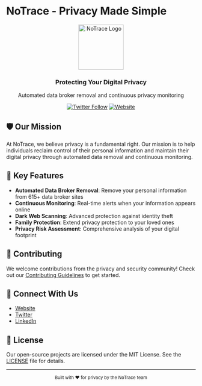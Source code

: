 # NoTrace - Privacy Made Simple

<div align="center">
  <img src="https://notrace.ai/images/logo.png" alt="NoTrace Logo" width="120" height="120">
  <h3>Protecting Your Digital Privacy</h3>
  <p>Automated data broker removal and continuous privacy monitoring</p>

  [![Twitter Follow](https://img.shields.io/twitter/follow/NoTrace_ai?style=social)](https://twitter.com/NoTrace_ai)
  [![Website](https://img.shields.io/badge/Website-notrace.ai-blue)](https://notrace.ai)
</div>

## 🛡️ Our Mission

At NoTrace, we believe privacy is a fundamental right. Our mission is to help individuals reclaim control of their personal information and maintain their digital privacy through automated data removal and continuous monitoring.

## 🔑 Key Features

- **Automated Data Broker Removal**: Remove your personal information from 615+ data broker sites
- **Continuous Monitoring**: Real-time alerts when your information appears online
- **Dark Web Scanning**: Advanced protection against identity theft
- **Family Protection**: Extend privacy protection to your loved ones
- **Privacy Risk Assessment**: Comprehensive analysis of your digital footprint

## 🤝 Contributing

We welcome contributions from the privacy and security community! Check out our [Contributing Guidelines](CONTRIBUTING.md) to get started.

## 📱 Connect With Us

- [Website](https://notrace.ai)
- [Twitter](https://twitter.com/NoTrace_ai)
- [LinkedIn](https://www.linkedin.com/company/105055707/admin/dashboard/)

## 📄 License

Our open-source projects are licensed under the MIT License. See the [LICENSE](LICENSE) file for details.

---

<div align="center">
  <sub>Built with ❤️ for privacy by the NoTrace team</sub>
</div>
